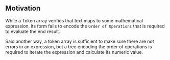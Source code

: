 ## Motivation

While a Token array verifies that text maps to some mathematical expression, its form fails to encode the `Order of Operations` that is required to evaluate the end result. 

Said another way, a token array is sufficient to make sure there are not errors in an expression, but a tree encoding the order of operations is required to iterate the expression and calculate its numeric value.


